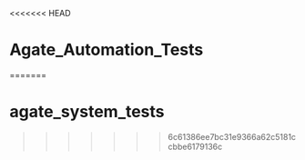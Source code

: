 <<<<<<< HEAD
# Agate_Automation_Tests
=======
# agate_system_tests
>>>>>>> 6c61386ee7bc31e9366a62c5181ccbbe6179136c
